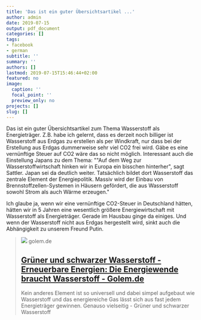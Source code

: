 ```yaml
---
title: 'Das ist ein guter Übersichtsartikel ...'
author: admin
date: 2019-07-15
output: pdf_document
categories: []
tags:
- facebook
- german
subtitle: ''
summary: ''
authors: []
lastmod: 2019-07-15T15:46:44+02:00
featured: no
image:
  caption: ''
  focal_point: ''
  preview_only: no
projects: []
slug: []
---
```

Das ist ein guter Übersichtsartikel zum Thema Wasserstoff als Energieträger. Z.B. habe ich gelernt, dass es derzeit noch billiger ist Wasserstoff aus Erdgas zu erstellen als per Windkraft, nur dass bei der Erstellung aus Erdgas dummerweise sehr viel CO2 frei wird. Gäbe es eine vernünftige Steuer auf CO2 wäre das so nicht möglich. Interessant auch die Einstellung Japans zu dem Thema:
""Auf dem Weg zur Wasserstoffwirtschaft hinken wir in Europa ein bisschen hinterher", sagt Sattler. Japan sei da deutlich weiter. Tatsächlich bildet dort Wasserstoff das zentrale Element der Energiepolitik. Massiv wird der Einbau von Brennstoffzellen-Systemen in Häusern gefördert, die aus Wasserstoff sowohl Strom als auch Wärme erzeugen."

Ich glaube ja, wenn wir eine vernünftige CO2-Steuer in Deutschland hätten, hätten  wir in 5 Jahren eine wesentlich größere Energiewirtschaft mit Wasserstoff als Energieträger. Gerade im Hausbau ginge da einiges. Und wenn der Wasserstoff nicht aus Erdgas hergestellt wird, sinkt auch die Abhängigkeit zu unserem Freund Putin.
> [![](https://www.golem.de/1907/141919-199222-199221_rc.jpg)](https://www.golem.de/news/erneuerbare-energien-die-energiewende-braucht-wasserstoff-1907-141919-4.html)
> golem.de
> ## [Grüner und schwarzer Wasserstoff - Erneuerbare Energien: Die Energiewende braucht Wasserstoff - Golem.de](https://www.golem.de/news/erneuerbare-energien-die-energiewende-braucht-wasserstoff-1907-141919-4.html)
>
>Kein anderes Element ist so universell und dabei simpel aufgebaut wie Wasserstoff und das energiereiche Gas lässt sich aus fast jedem Energieträger gewinnen. Genauso vielseitig - Grüner und schwarzer Wasserstoff


